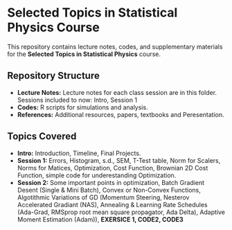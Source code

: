 # Selected Topics in Statistical Physics Course


This repository contains lecture notes, codes, and supplementary materials for the **Selected Topics in Statistical Physics** course. 

## Repository Structure
- **Lecture Notes:** Lecture notes for each class session are in this folder. Sessions included to now: Intro, Session 1
- **Codes:** R scripts for simulations and analysis.
- **References:**  Additional resources, papers, textbooks and Peresentation.

## Topics Covered
- **Intro:** Introduction, Timeline, Final Projects.
- **Session 1:** Errors, Histogram, s.d., SEM, T-Test table, Norm for Scalers, Norms for Matices, Optimization, Cost Function, Brownian 2D Cost Function, simple code for underestanding Optimization.
- **Session 2:** Some important points in optimization, Batch Gradient Desent (Single & Mini Batch), Convex or Non-Convex Functions, Algotithmic Variations of GD (Momentum Steering, Nesterov Accelerated Gradiant (NAS), Annealing & Learning Rate Schedules (Ada-Grad, RMSprop root mean square propagator, Ada Delta), Adaptive Moment Estimation (Adam)), **EXERSICE 1, CODE2, CODE3**
